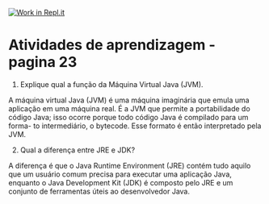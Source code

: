 [![Work in Repl.it](https://classroom.github.com/assets/work-in-replit-14baed9a392b3a25080506f3b7b6d57f295ec2978f6f33ec97e36a161684cbe9.svg)](https://classroom.github.com/online_ide?assignment_repo_id=364734&assignment_repo_type=GroupAssignmentRepo)

# Atividades de aprendizagem - pagina 23 
1. Explique qual a função da Máquina Virtual Java (JVM).

  A máquina virtual Java (JVM) é uma máquina imaginária que emula uma
aplicação em uma máquina real. É a JVM que permite a portabilidade do código Java; 
isso ocorre porque todo código Java é compilado para um forma-
to intermediário, o bytecode. Esse formato é então interpretado pela JVM.

2. Qual a diferença entre JRE e JDK?

  A diferença é que o Java Runtime Environment (JRE) contém tudo aquilo que um usuário
comum precisa para executar uma aplicação Java, enquanto o Java Development Kit (JDK) é composto pelo JRE e um conjunto de
ferramentas úteis ao desenvolvedor Java.
